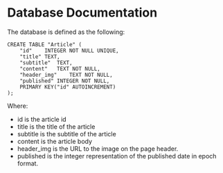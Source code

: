 # Database Documentation


The database is defined as the following:

```sqlite
CREATE TABLE "Article" (
    "id"	INTEGER NOT NULL UNIQUE,
    "title"	TEXT,
    "subtitle"	TEXT,
    "content"	TEXT NOT NULL,
    "header_img"	TEXT NOT NULL,
    "published"	INTEGER NOT NULL,
    PRIMARY KEY("id" AUTOINCREMENT)
);
```

Where:

- id is the article id
- title is the title of the article
- subtitle is the subtitle of the article
- content is the article body
- header_img is the URL to the image on the page header.
- published is the integer representation of the published date in epoch format.